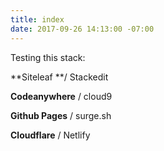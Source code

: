 ```yaml
---
title: index
date: 2017-09-26 14:13:00 -07:00
---
```


Testing this stack:

**Siteleaf **/ Stackedit

**Codeanywhere** / cloud9

**Github Pages** / surge.sh 

**Cloudflare** / Netlify